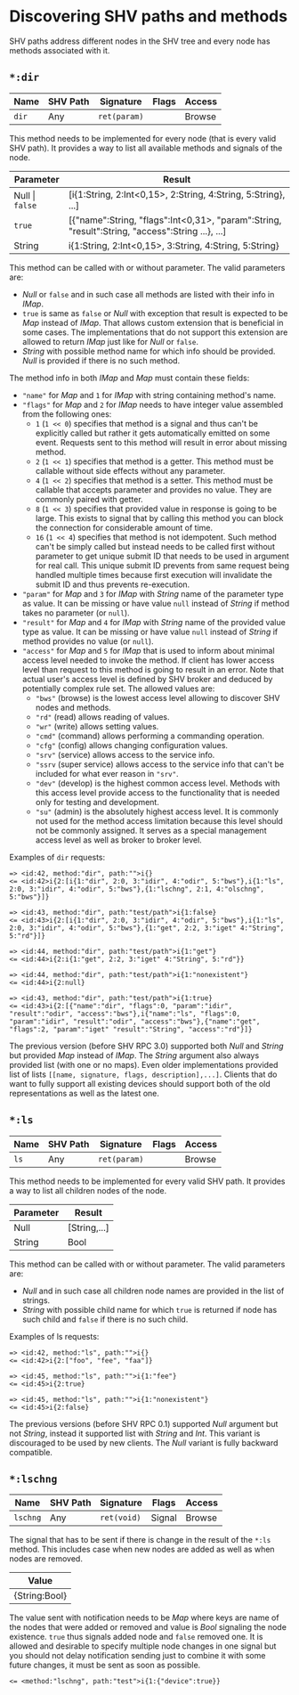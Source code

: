 # Discovering SHV paths and methods

SHV paths address different nodes in the SHV tree and every node has methods
associated with it.

## `*:dir`

| Name  | SHV Path | Signature    | Flags | Access |
|-------|----------|--------------|-------|--------|
| `dir` | Any      | `ret(param)` |       | Browse |

This method needs to be implemented for every node (that is every valid SHV
path). It provides a way to list all available methods and signals of the node.

| Parameter       | Result                                                                                          |
|-----------------|-------------------------------------------------------------------------------------------------|
| Null \| `false` | [i{1:String, 2:Int<0,15>, 2:String, 4:String, 5:String}, ...]                                   |
| `true`          | [{"name":String, "flags":Int<0,31>, "param":String, "result":String, "access":String ...}, ...] |
| String          | i{1:String, 2:Int<0,15>, 3:String, 4:String, 5:String}                                                                                            |

This method can be called with or without parameter. The valid parameters are:

* *Null* or `false` and in such case all methods are listed with their info in
  *IMap*.
* `true` is same as `false` or *Null* with exception that result is expected to
  be *Map* instead of *IMap*. That allows custom extension that is beneficial in
  some cases. The implementations that do not support this extension are allowed
  to return *IMap* just like for *Null* or `false`.
* *String* with possible method name for which info should be provided. *Null*
  is provided if there is no such method.

The method info in both *IMap* and *Map* must contain these fields:

* `"name"` for *Map* and `1` for *IMap* with string containing method's name.
* `"flags"` for *Map* and `2` for *IMap* needs to have integer value assembled
  from the following ones:
  * `1` (`1 << 0`) specifies that method is a signal and thus can't be
    explicitly called but rather it gets automatically emitted on some event.
    Requests sent to this method will result in error about missing method.
  * `2` (`1 << 1`) specifies that method is a getter. This method must be
    callable without side effects without any parameter.
  * `4` (`1 << 2`) specifies that method is a setter. This method must be
    callable that accepts parameter and provides no value. They are commonly
    paired with getter.
  * `8` (`1 << 3`) specifies that provided value in response is going to be
    large. This exists to signal that by calling this method you can block the
    connection for considerable amount of time.
  * `16` (`1 << 4`) specifies that method is not idempotent. Such method can't
    be simply called but instead needs to be called first without parameter to
    get unique submit ID that needs to be used in argument for real call. This
    unique submit ID prevents from same request being handled multiple times
    because first execution will invalidate the submit ID and thus prevents
    re-execution.
* `"param"` for *Map* and `3` for *IMap* with *String* name of the parameter
  type as value. It can be missing or have value `null` instead of *String* if
  method takes no parameter (or `null`).
* `"result"` for *Map* and `4` for *IMap* with *String* name of the provided
  value type as value. It can be missing or have value `null` instead of
  *String* if method provides no  value (or `null`).
* `"access"` for *Map* and  `5` for *IMap* that is used to inform about minimal
  access level needed to invoke the method. If client has lower access level
  than request to this method is going to result in an error. Note that actual
  user's access level is defined by SHV broker and deduced by potentially
  complex rule set. The allowed values are:
    * `"bws"` (browse) is the lowest access level allowing to discover SHV nodes
      and methods.
    * `"rd"` (read) allows reading of values.
    * `"wr"` (write) allows setting values.
    * `"cmd"` (command) allows performing a commanding operation.
    * `"cfg"` (config) allows changing configuration values.
    * `"srv"` (service) allows access to the service info.
    * `"ssrv` (super service) allows access to the service info that can't be
      included for what ever reason in `"srv"`.
    * `"dev"` (develop) is the highest common access level. Methods with this
      access level provide access to the functionality that is needed only for
      testing and development.
    * `"su"` (admin) is the absolutely highest access level. It is commonly not
      used for the method access limitation because this level should not be
      commonly assigned. It serves as a special management access level as well
      as broker to broker level.

Examples of `dir` requests:

```
=> <id:42, method:"dir", path:"">i{}
<= <id:42>i{2:[i{1:"dir", 2:0, 3:"idir", 4:"odir", 5:"bws"},i{1:"ls", 2:0, 3:"idir", 4:"odir", 5:"bws"},{1:"lschng", 2:1, 4:"olschng", 5:"bws"}]}
```
```
=> <id:43, method:"dir", path:"test/path">i{1:false}
<= <id:43>i{2:[i{1:"dir", 2:0, 3:"idir", 4:"odir", 5:"bws"},i{1:"ls", 2:0, 3:"idir", 4:"odir", 5:"bws"},{1:"get", 2:2, 3:"iget" 4:"String", 5:"rd"}]}
```
```
=> <id:44, method:"dir", path:"test/path">i{1:"get"}
<= <id:44>i{2:i{1:"get", 2:2, 3:"iget" 4:"String", 5:"rd"}}
```
```
=> <id:44, method:"dir", path:"test/path">i{1:"nonexistent"}
<= <id:44>i{2:null}
```
```
=> <id:43, method:"dir", path:"test/path">i{1:true}
<= <id:43>i{2:[{"name":"dir", "flags":0, "param":"idir", "result":"odir", "access":"bws"},i{"name":"ls", "flags":0, "param":"idir", "result":"odir", "access":"bws"},{"name":"get", "flags":2, "param":"iget" "result":"String", "access":"rd"}]}
```

The previous version (before SHV RPC 3.0) supported both *Null* and *String* but
provided *Map* instead of *IMap*. The *String* argument also always provided
list (with one or no maps). Even older implementations provided list of lists
`[[name, signature, flags, description],...]`. Clients that do want to fully
support all existing devices should support both of the old representations as
well as the latest one.

## `*:ls`

| Name | SHV Path | Signature    | Flags | Access |
|------|----------|--------------|-------|--------|
| `ls` | Any      | `ret(param)` |       | Browse |

This method needs to be implemented for every valid SHV path. It provides a way
to list all children nodes of the node.

| Parameter | Result       |
|-----------|--------------|
| Null      | [String,...] |
| String    | Bool         |

This method can be called with or without parameter. The valid parameters are:

* *Null* and in such case all children node names are provided in the
  list of strings.
* *String* with possible child name for which `true` is returned if node has
  such child and `false` if there is no such child.

Examples of ls requests:

```
=> <id:42, method:"ls", path:"">i{}
<= <id:42>i{2:["foo", "fee", "faa"]}
```
```
=> <id:45, method:"ls", path:"">i{1:"fee"}
<= <id:45>i{2:true}
```
```
=> <id:45, method:"ls", path:"">i{1:"nonexistent"}
<= <id:45>i{2:false}
```

The previous versions (before SHV RPC 0.1) supported *Null* argument but not
*String*, instead it supported list with *String* and *Int*. This variant is
discouraged to be used by new clients. The *Null* variant is fully backward
compatible.

## `*:lschng`

| Name     | SHV Path | Signature   | Flags  | Access |
|----------|----------|-------------|--------|--------|
| `lschng` | Any      | `ret(void)` | Signal | Browse |

The signal that has to be sent if there is change in the result of the `*:ls`
method. This includes case when new nodes are added as well as when nodes are
removed.

| Value          |
|----------------|
| {String:Bool} |

The value sent with notification needs to be *Map* where keys are name of the
nodes that were added or removed and value is *Bool* signaling the node
existence. `true` thus signals added node and `false` removed one. It is allowed
and desirable to specify multiple node changes in one signal but you should not
delay notification sending just to combine it with some future changes, it must
be sent as soon as possible.

```
<= <method:"lschng", path:"test">i{1:{"device":true}}
```
